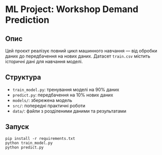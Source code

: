 # ML Project: Workshop Demand Prediction

## Опис
Цей проєкт реалізує повний цикл машинного навчання — від обробки даних до передбачення на нових даних. Датасет `train.csv` містить історичні дані для навчання моделі.

## Структура
- `train_model.py`: тренування моделі на 90% даних
- `predict.py`: передбачення на 10% нових даних
- `models/`: збережена модель
- `src/`: попередні практичні роботи
- `data/`: файли з розділеними даними та результатами

## Запуск
```
pip install -r requirements.txt
python train_model.py
python predict.py
```
